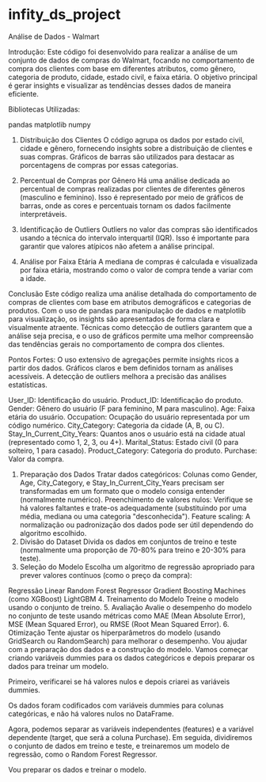 # infity_ds_project

Análise de Dados - Walmart

Introdução:
Este código foi desenvolvido para realizar a análise de um conjunto de dados de compras do Walmart, focando no comportamento de compra dos clientes com base em diferentes atributos, como gênero, categoria de produto, cidade, estado civil, e faixa etária. O objetivo principal é gerar insights e visualizar as tendências desses dados de maneira eficiente.

Bibliotecas Utilizadas:

pandas 
matplotlib 
numpy 

1. Distribuição dos Clientes
O código agrupa os dados por estado civil, cidade e gênero, fornecendo insights sobre a distribuição de clientes e suas compras. Gráficos de barras são utilizados para destacar as porcentagens de compras por essas categorias.

2. Percentual de Compras por Gênero
Há uma análise dedicada ao percentual de compras realizadas por clientes de diferentes gêneros (masculino e feminino). Isso é representado por meio de gráficos de barras, onde as cores e percentuais tornam os dados facilmente interpretáveis.

3. Identificação de Outliers
Outliers no valor das compras são identificados usando a técnica do intervalo interquartil (IQR). Isso é importante para garantir que valores atípicos não afetem a análise principal.

4. Análise por Faixa Etária
A mediana de compras é calculada e visualizada por faixa etária, mostrando como o valor de compra tende a variar com a idade.

Conclusão
Este código realiza uma análise detalhada do comportamento de compras de clientes com base em atributos demográficos e categorias de produtos. Com o uso de pandas para manipulação de dados e matplotlib para visualização, os insights são apresentados de forma clara e visualmente atraente. Técnicas como detecção de outliers garantem que a análise seja precisa, e o uso de gráficos permite uma melhor compreensão das tendências gerais no comportamento de compra dos clientes.

Pontos Fortes:
O uso extensivo de agregações permite insights ricos a partir dos dados.
Gráficos claros e bem definidos tornam as análises acessíveis.
A detecção de outliers melhora a precisão das análises estatísticas.


User_ID: Identificação do usuário.
Product_ID: Identificação do produto.
Gender: Gênero do usuário (F para feminino, M para masculino).
Age: Faixa etária do usuário.
Occupation: Ocupação do usuário representada por um código numérico.
City_Category: Categoria da cidade (A, B, ou C).
Stay_In_Current_City_Years: Quantos anos o usuário está na cidade atual (representado como 1, 2, 3, ou 4+).
Marital_Status: Estado civil (0 para solteiro, 1 para casado).
Product_Category: Categoria do produto.
Purchase: Valor da compra.

1. Preparação dos Dados
Tratar dados categóricos: Colunas como Gender, Age, City_Category, e Stay_In_Current_City_Years precisam ser transformadas em um formato que o modelo consiga entender (normalmente numérico).
Preenchimento de valores nulos: Verifique se há valores faltantes e trate-os adequadamente (substituindo por uma média, mediana ou uma categoria "desconhecida").
Feature scaling: A normalização ou padronização dos dados pode ser útil dependendo do algoritmo escolhido.
2. Divisão do Dataset
Divida os dados em conjuntos de treino e teste (normalmente uma proporção de 70-80% para treino e 20-30% para teste).
3. Seleção do Modelo
Escolha um algoritmo de regressão apropriado para prever valores contínuos (como o preço da compra):

Regressão Linear
Random Forest Regressor
Gradient Boosting Machines (como XGBoost)
LightGBM
4. Treinamento do Modelo
Treine o modelo usando o conjunto de treino.
5. Avaliação
Avalie o desempenho do modelo no conjunto de teste usando métricas como MAE (Mean Absolute Error), MSE (Mean Squared Error), ou RMSE (Root Mean Squared Error).
6. Otimização
Tente ajustar os hiperparâmetros do modelo (usando GridSearch ou RandomSearch) para melhorar o desempenho.
Vou ajudar com a preparação dos dados e a construção do modelo. Vamos começar criando variáveis dummies para os dados categóricos e depois preparar os dados para treinar um modelo.

Primeiro, verificarei se há valores nulos e depois criarei as variáveis dummies.

Os dados foram codificados com variáveis dummies para colunas categóricas, e não há valores nulos no DataFrame.

Agora, podemos separar as variáveis independentes (features) e a variável dependente (target, que será a coluna Purchase). Em seguida, dividiremos o conjunto de dados em treino e teste, e treinaremos um modelo de regressão, como o Random Forest Regressor.

Vou preparar os dados e treinar o modelo. ​